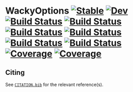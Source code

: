 # WackyOptions [![Stable](https://img.shields.io/badge/docs-stable-blue.svg)](https://tester.github.io/WackyOptions.jl/stable) [![Dev](https://img.shields.io/badge/docs-dev-blue.svg)](https://tester.github.io/WackyOptions.jl/dev) [![Build Status](https://github.com/tester/WackyOptions.jl/workflows/CI/badge.svg)](https://github.com/tester/WackyOptions.jl/actions) [![Build Status](https://x.com/tester/WackyOptions.jl/badges/master/pipeline.svg)](https://x.com/tester/WackyOptions.jl/pipelines) [![Build Status](https://travis-ci.com/tester/WackyOptions.jl.svg?branch=master)](https://travis-ci.com/tester/WackyOptions.jl) [![Build Status](https://ci.appveyor.com/api/projects/status/github/tester/WackyOptions.jl?svg=true)](https://ci.appveyor.com/project/tester/WackyOptions-jl) [![Build Status](https://cloud.drone.io/api/badges/tester/WackyOptions.jl/status.svg)](https://cloud.drone.io/tester/WackyOptions.jl) [![Build Status](https://api.cirrus-ci.com/github/tester/WackyOptions.jl.svg)](https://cirrus-ci.com/github/tester/WackyOptions.jl) [![Coverage](https://coveralls.io/repos/github/tester/WackyOptions.jl/badge.svg?branch=master)](https://coveralls.io/github/tester/WackyOptions.jl?branch=master) [![Coverage](https://codecov.io/gh/tester/WackyOptions.jl/branch/master/graph/badge.svg)](https://codecov.io/gh/tester/WackyOptions.jl)

## Citing

See [`CITATION.bib`](CITATION.bib) for the relevant reference(s).
